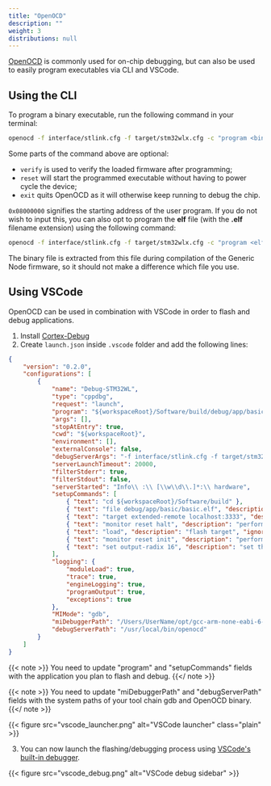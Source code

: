 ```yaml
---
title: "OpenOCD"
description: ""
weight: 3
distributions: null
---
```


[OpenOCD](http://openocd.org/) is commonly used for on-chip debugging, but can also be used to easily program executables via CLI and VSCode.

<!--more-->

## Using the CLI

To program a binary executable, run the following command in your terminal:

```bash
openocd -f interface/stlink.cfg -f target/stm32wlx.cfg -c "program <binary-file-location> verify reset exit 0x08000000"
```

Some parts of the command above are optional:
- `verify` is used to verify the loaded firmware after programming;
- `reset` will start the programmed executable without having to power cycle the device;
- `exit` quits OpenOCD as it will otherwise keep running to debug the chip.

`0x08000000` signifies the starting address of the user program. If you do not wish to input this, you can also opt to program the **elf** file (with the **.elf** filename extension) using the following command:

```bash
openocd -f interface/stlink.cfg -f target/stm32wlx.cfg -c "program <elf-file-location> verify reset exit"
```

The binary file is extracted from this file during compilation of the Generic Node firmware, so it should not make a difference which file you use.

## Using VSCode

OpenOCD can be used in combination with VSCode in order to flash and debug applications.

1. Install [Cortex-Debug](https://marketplace.visualstudio.com/items?itemName=marus25.cortex-debug)
2. Create `launch.json` inside `.vscode` folder and add the following lines:

```json
{
    "version": "0.2.0",
    "configurations": [
        {
            "name": "Debug-STM32WL",
            "type": "cppdbg",
            "request": "launch",
            "program": "${workspaceRoot}/Software/build/debug/app/basic/basic.elf",
            "args": [],
            "stopAtEntry": true,
            "cwd": "${workspaceRoot}",
            "environment": [],
            "externalConsole": false,
            "debugServerArgs": "-f interface/stlink.cfg -f target/stm32wlx.cfg",
            "serverLaunchTimeout": 20000,
            "filterStderr": true,
            "filterStdout": false,
            "serverStarted": "Info\\ :\\ [\\w\\d\\.]*:\\ hardware",
            "setupCommands": [
                { "text": "cd ${workspaceRoot}/Software/build" },
                { "text": "file debug/app/basic/basic.elf", "description": "load file", "ignoreFailures": false},
                { "text": "target extended-remote localhost:3333", "description": "connect to target", "ignoreFailures": false },
                { "text": "monitor reset halt", "description": "perform a reset and halt the target", "ignoreFailures": false },
                { "text": "load", "description": "flash target", "ignoreFailures": false },
                { "text": "monitor reset init", "description": "perform a reset and init the target", "ignoreFailures": false },
                { "text": "set output-radix 16", "description": "set the default numeric base to 16", "ignoreFailures": false }
            ],
            "logging": {
                "moduleLoad": true,
                "trace": true,
                "engineLogging": true,
                "programOutput": true,
                "exceptions": true
            },
            "MIMode": "gdb",
            "miDebuggerPath": "/Users/UserName/opt/gcc-arm-none-eabi-6-2017-q2-update/bin/arm-none-eabi-gdb",
            "debugServerPath": "/usr/local/bin/openocd"
        }
    ]
}
```

{{< note >}}
You need to update "program" and "setupCommands" fields with the application you plan to flash and debug.
{{</ note >}}

{{< note >}}
You need to update "miDebuggerPath" and "debugServerPath" fields with the system paths of your tool chain gdb and OpenOCD binary.
{{</ note >}}

{{< figure src="vscode_launcher.png" alt="VSCode launcher" class="plain" >}}

3. You can now launch the flashing/debugging process using [VSCode's built-in debugger](https://code.visualstudio.com/docs/editor/debugging).

{{< figure src="vscode_debug.png" alt="VSCode debug sidebar" >}}
